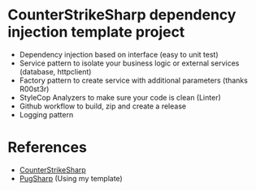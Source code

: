 # CounterStrikeSharp dependency injection template project

- Dependency injection based on interface (easy to unit test)
- Service pattern to isolate your business logic or external services (database, httpclient)
- Factory pattern to create service with additional parameters (thanks R00st3r)
- StyleCop Analyzers to make sure your code is clean (Linter)
- Github workflow to build, zip and create a release
- Logging pattern

# References
- [CounterStrikeSharp](https://github.com/roflmuffin/CounterStrikeSharp)
- [PugSharp](https://github.com/Lan2Play/PugSharp) (Using my template)